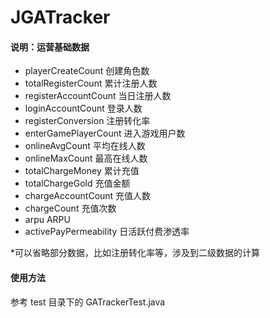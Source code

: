 JGATracker
==========

#### 说明：运营基础数据
+ playerCreateCount 创建角色数
+ totalRegisterCount 累计注册人数
+ registerAccountCount 当日注册人数
+ loginAccountCount 登录人数
+ registerConversion 注册转化率
+ enterGamePlayerCount 进入游戏用户数
+ onlineAvgCount 平均在线人数
+ onlineMaxCount 最高在线人数
+ totalChargeMoney 累计充值
+ totalChargeGold 充值金额
+ chargeAccountCount 充值人数
+ chargeCount 充值次数
+ arpu ARPU
+ activePayPermeability	日活跃付费渗透率

*可以省略部分数据，比如注册转化率等，涉及到二级数据的计算

#### 使用方法
参考 test 目录下的 GATrackerTest.java
